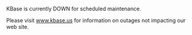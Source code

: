 KBase is currently DOWN for scheduled maintenance.

Please visit <a href="https://www.kbase.us">www.kbase.us</a> for information on outages not impacting our web site.
